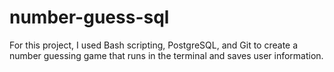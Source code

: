 # number-guess-sql
For this project, I used Bash scripting, PostgreSQL, and Git to create a number guessing game that runs in the terminal and saves user information.
